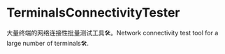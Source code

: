 # TerminalsConnectivityTester
大量终端的网络连接性批量测试工具🛠。Network connectivity test tool for a large number of terminals🛠.
